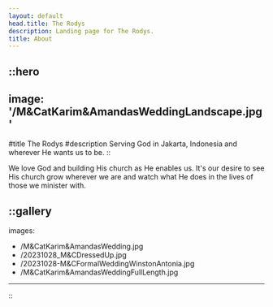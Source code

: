 ```yaml
---
layout: default
head.title: The Rodys
description: Landing page for The Rodys.
title: About
---
```


::hero
---
image: '/M&CatKarim&AmandasWeddingLandscape.jpg'
---
#title
The Rodys
#description
Serving God in Jakarta, Indonesia and wherever He wants us to be.
::

We love God and building His church as He enables us.  It's our desire to see His church grow wherever we are and watch what He does in the lives of those we minister with.

::gallery
---
images:
  - /M&CatKarim&AmandasWedding.jpg
  - /20231028_M&CDressedUp.jpg
  - /20231028-M&CFormalWeddingWinstonAntonia.jpg
  - /M&CatKarim&AmandasWeddingFullLength.jpg

---
::
